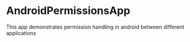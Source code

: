 AndroidPermissionsApp
=====================

This app demonstrates permission handling in android between different applications
